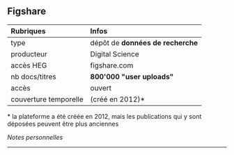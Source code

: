 ## Figshare

| Rubriques | Infos |
| :-------- | :---- |
| type | dépôt de **données de recherche** |
| producteur | Digital Science |
| accès HEG | figshare.com |
| nb docs/titres | **800'000 "user uploads"** |
| accès | ouvert |
| couverture temporelle | (créé en 2012)\* |

\* la plateforme a été créée en 2012, mais les publications qui y sont déposées peuvent être plus anciennes   

*Notes personnelles*

---


